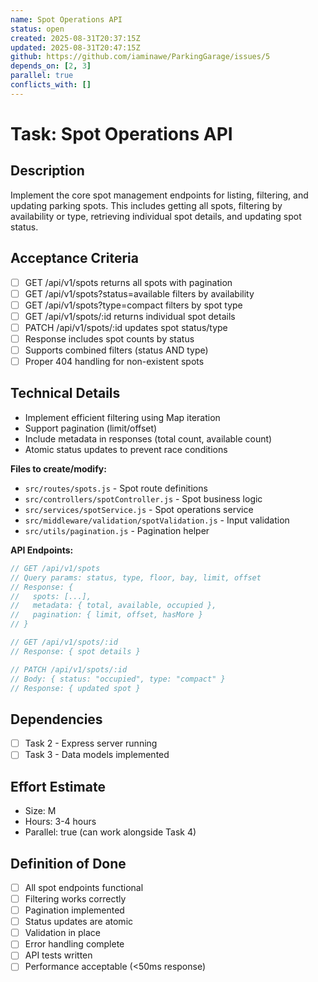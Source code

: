 ```yaml
---
name: Spot Operations API
status: open
created: 2025-08-31T20:37:15Z
updated: 2025-08-31T20:47:15Z
github: https://github.com/iaminawe/ParkingGarage/issues/5
depends_on: [2, 3]
parallel: true
conflicts_with: []
---
```


# Task: Spot Operations API

## Description
Implement the core spot management endpoints for listing, filtering, and updating parking spots. This includes getting all spots, filtering by availability or type, retrieving individual spot details, and updating spot status.

## Acceptance Criteria
- [ ] GET /api/v1/spots returns all spots with pagination
- [ ] GET /api/v1/spots?status=available filters by availability
- [ ] GET /api/v1/spots?type=compact filters by spot type
- [ ] GET /api/v1/spots/:id returns individual spot details
- [ ] PATCH /api/v1/spots/:id updates spot status/type
- [ ] Response includes spot counts by status
- [ ] Supports combined filters (status AND type)
- [ ] Proper 404 handling for non-existent spots

## Technical Details
- Implement efficient filtering using Map iteration
- Support pagination (limit/offset)
- Include metadata in responses (total count, available count)
- Atomic status updates to prevent race conditions

**Files to create/modify:**
- `src/routes/spots.js` - Spot route definitions
- `src/controllers/spotController.js` - Spot business logic
- `src/services/spotService.js` - Spot operations service
- `src/middleware/validation/spotValidation.js` - Input validation
- `src/utils/pagination.js` - Pagination helper

**API Endpoints:**
```javascript
// GET /api/v1/spots
// Query params: status, type, floor, bay, limit, offset
// Response: { 
//   spots: [...], 
//   metadata: { total, available, occupied },
//   pagination: { limit, offset, hasMore }
// }

// GET /api/v1/spots/:id
// Response: { spot details }

// PATCH /api/v1/spots/:id
// Body: { status: "occupied", type: "compact" }
// Response: { updated spot }
```

## Dependencies
- [ ] Task 2 - Express server running
- [ ] Task 3 - Data models implemented

## Effort Estimate
- Size: M
- Hours: 3-4 hours
- Parallel: true (can work alongside Task 4)

## Definition of Done
- [ ] All spot endpoints functional
- [ ] Filtering works correctly
- [ ] Pagination implemented
- [ ] Status updates are atomic
- [ ] Validation in place
- [ ] Error handling complete
- [ ] API tests written
- [ ] Performance acceptable (<50ms response)
